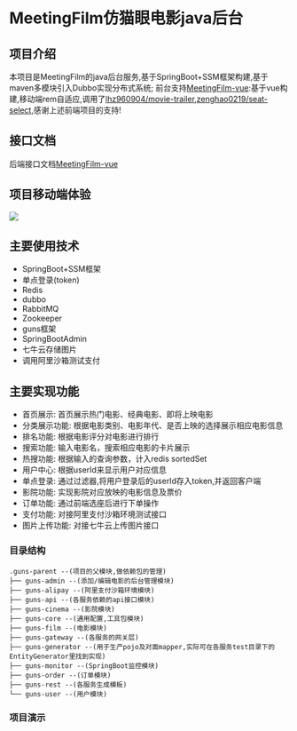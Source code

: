 # MeetingFilm仿猫眼电影java后台

## 项目介绍
本项目是MeetingFilm的java后台服务,基于SpringBoot+SSM框架构建,基于maven多模块引入Dubbo实现分布式系统;
前台支持[MeetingFilm-vue](https://github.com/Goinsist/MeetingFilm-vue):基于vue构建,移动端rem自适应,调用了[lhz960904/movie-trailer](https://github.com/Goinsist/movie-trailer),[zenghao0219/seat-select](https://github.com/zenghao0219/seat-select),感谢上述前端项目的支持!

## 接口文档
后端接口文档[MeetingFilm-vue](https://www.showdoc.cc/327997373696136?page_id=1985046937870546)

## 项目移动端体验

<img src="http://img.gongyu91.cn/meetingfilm.png" />


## 主要使用技术
* SpringBoot+SSM框架
* 单点登录(token)
* Redis
* dubbo
* RabbitMQ
* Zookeeper
* guns框架
* SpringBootAdmin
* 七牛云存储图片
* 调用阿里沙箱测试支付


## 主要实现功能
* 首页展示: 首页展示热门电影、经典电影、即将上映电影
* 分类展示功能: 根据电影类别、电影年代、是否上映的选择展示相应电影信息
* 排名功能: 根据电影评分对电影进行排行
* 搜索功能: 输入电影名，搜索相应电影的卡片展示
* 热搜功能: 根据输入的查询参数，计入redis sortedSet
* 用户中心: 根据userId来显示用户对应信息
* 单点登录: 通过过滤器,将用户登录后的userId存入token,并返回客户端
* 影院功能: 实现影院对应放映的电影信息及票价
* 订单功能: 通过前端选座后进行下单操作
* 支付功能: 对接阿里支付沙箱环境测试接口
* 图片上传功能: 对接七牛云上传图片接口


### 目录结构
```
.guns-parent --(项目的父模块,做依赖包的管理)
├── guns-admin --(添加/编辑电影的后台管理模块)
├── guns-alipay --(阿里支付沙箱环境模块)
├── guns-api --(各服务依赖的api接口模块)
├── guns-cinema --(影院模块)
├── guns-core --(通用配置,工具包模块)
├── guns-film --(电影模块)
├── guns-gateway --(各服务的网关层)
├── guns-generator --(用于生产pojo及对面mapper,实际可在各服务test目录下的EntityGenerator里找到实现)
├── guns-monitor --(SpringBoot监控模块)
├── guns-order --(订单模块)
├── guns-rest --(各服务生成模板)
└── guns-user --(用户模块)

```

### 项目演示
